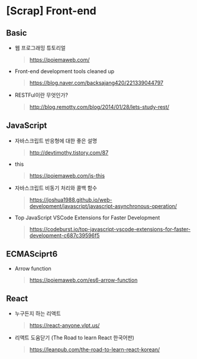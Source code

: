 # [Scrap] Front-end

## Basic
- 웹 프로그래밍 튜토리얼
  > https://poiemaweb.com/
- Front-end development tools cleaned up
  > https://blog.naver.com/backsajang420/221339044797
- RESTFul이란 무엇인가?
  > http://blog.remotty.com/blog/2014/01/28/lets-study-rest/

## JavaScript
- 자바스크립트 반응형에 대한 좋은 설명
  > http://devtimothy.tistory.com/87
- this
  > https://poiemaweb.com/js-this
- 자바스크립트 비동기 처리와 콜백 함수
  > https://joshua1988.github.io/web-development/javascript/javascript-asynchronous-operation/
- Top JavaScript VSCode Extensions for Faster Development
  > https://codeburst.io/top-javascript-vscode-extensions-for-faster-development-c687c39596f5

## ECMASciprt6
- Arrow function
  > https://poiemaweb.com/es6-arrow-function

## React
- 누구든지 하는 리액트
  > https://react-anyone.vlpt.us/
- 리액트 도움닫기 (The Road to learn React 한국어판)
  > https://leanpub.com/the-road-to-learn-react-korean/
